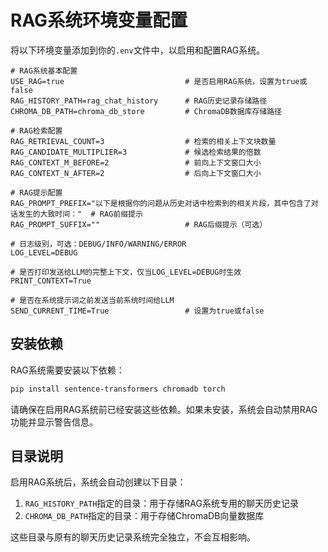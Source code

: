 # RAG系统环境变量配置

将以下环境变量添加到你的`.env`文件中，以启用和配置RAG系统。

```
# RAG系统基本配置
USE_RAG=true                           # 是否启用RAG系统，设置为true或false
RAG_HISTORY_PATH=rag_chat_history      # RAG历史记录存储路径
CHROMA_DB_PATH=chroma_db_store         # ChromaDB数据库存储路径

# RAG检索配置
RAG_RETRIEVAL_COUNT=3                  # 检索的相关上下文块数量
RAG_CANDIDATE_MULTIPLIER=3             # 候选检索结果的倍数
RAG_CONTEXT_M_BEFORE=2                 # 前向上下文窗口大小
RAG_CONTEXT_N_AFTER=2                  # 后向上下文窗口大小

# RAG提示配置
RAG_PROMPT_PREFIX="以下是根据你的问题从历史对话中检索到的相关片段，其中包含了对话发生的大致时间："  # RAG前缀提示
RAG_PROMPT_SUFFIX=""                   # RAG后缀提示（可选）

# 日志级别，可选：DEBUG/INFO/WARNING/ERROR
LOG_LEVEL=DEBUG

# 是否打印发送给LLM的完整上下文，仅当LOG_LEVEL=DEBUG时生效
PRINT_CONTEXT=True

# 是否在系统提示词之前发送当前系统时间给LLM
SEND_CURRENT_TIME=True                 # 设置为true或false
```

## 安装依赖

RAG系统需要安装以下依赖：

```bash
pip install sentence-transformers chromadb torch
```

请确保在启用RAG系统前已经安装这些依赖。如果未安装，系统会自动禁用RAG功能并显示警告信息。

## 目录说明

启用RAG系统后，系统会自动创建以下目录：

1. `RAG_HISTORY_PATH`指定的目录：用于存储RAG系统专用的聊天历史记录
2. `CHROMA_DB_PATH`指定的目录：用于存储ChromaDB向量数据库

这些目录与原有的聊天历史记录系统完全独立，不会互相影响。 